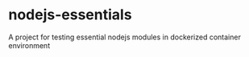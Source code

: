 # nodejs-essentials
A project for testing essential nodejs modules in  dockerized container environment
